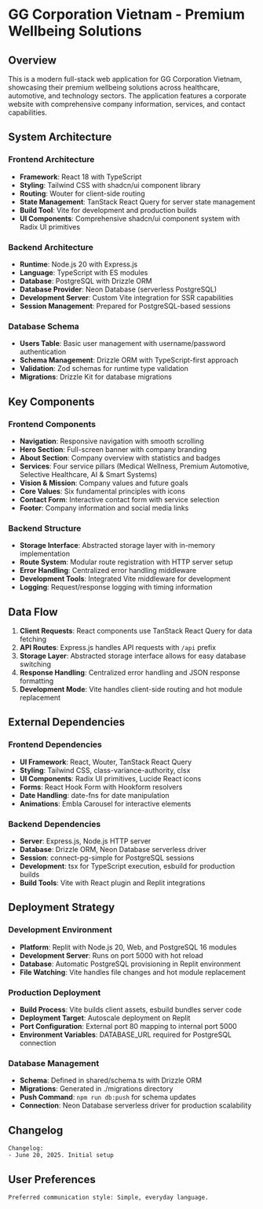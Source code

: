 # GG Corporation Vietnam - Premium Wellbeing Solutions

## Overview

This is a modern full-stack web application for GG Corporation Vietnam, showcasing their premium wellbeing solutions across healthcare, automotive, and technology sectors. The application features a corporate website with comprehensive company information, services, and contact capabilities.

## System Architecture

### Frontend Architecture
- **Framework**: React 18 with TypeScript
- **Styling**: Tailwind CSS with shadcn/ui component library
- **Routing**: Wouter for client-side routing
- **State Management**: TanStack React Query for server state management
- **Build Tool**: Vite for development and production builds
- **UI Components**: Comprehensive shadcn/ui component system with Radix UI primitives

### Backend Architecture
- **Runtime**: Node.js 20 with Express.js
- **Language**: TypeScript with ES modules
- **Database**: PostgreSQL with Drizzle ORM
- **Database Provider**: Neon Database (serverless PostgreSQL)
- **Development Server**: Custom Vite integration for SSR capabilities
- **Session Management**: Prepared for PostgreSQL-based sessions

### Database Schema
- **Users Table**: Basic user management with username/password authentication
- **Schema Management**: Drizzle ORM with TypeScript-first approach
- **Validation**: Zod schemas for runtime type validation
- **Migrations**: Drizzle Kit for database migrations

## Key Components

### Frontend Components
- **Navigation**: Responsive navigation with smooth scrolling
- **Hero Section**: Full-screen banner with company branding
- **About Section**: Company overview with statistics and badges
- **Services**: Four service pillars (Medical Wellness, Premium Automotive, Selective Healthcare, AI & Smart Systems)
- **Vision & Mission**: Company values and future goals
- **Core Values**: Six fundamental principles with icons
- **Contact Form**: Interactive contact form with service selection
- **Footer**: Company information and social media links

### Backend Structure
- **Storage Interface**: Abstracted storage layer with in-memory implementation
- **Route System**: Modular route registration with HTTP server setup
- **Error Handling**: Centralized error handling middleware
- **Development Tools**: Integrated Vite middleware for development
- **Logging**: Request/response logging with timing information

## Data Flow

1. **Client Requests**: React components use TanStack React Query for data fetching
2. **API Routes**: Express.js handles API requests with `/api` prefix
3. **Storage Layer**: Abstracted storage interface allows for easy database switching
4. **Response Handling**: Centralized error handling and JSON response formatting
5. **Development Mode**: Vite handles client-side routing and hot module replacement

## External Dependencies

### Frontend Dependencies
- **UI Framework**: React, Wouter, TanStack React Query
- **Styling**: Tailwind CSS, class-variance-authority, clsx
- **UI Components**: Radix UI primitives, Lucide React icons
- **Forms**: React Hook Form with Hookform resolvers
- **Date Handling**: date-fns for date manipulation
- **Animations**: Embla Carousel for interactive elements

### Backend Dependencies
- **Server**: Express.js, Node.js HTTP server
- **Database**: Drizzle ORM, Neon Database serverless driver
- **Session**: connect-pg-simple for PostgreSQL sessions
- **Development**: tsx for TypeScript execution, esbuild for production builds
- **Build Tools**: Vite with React plugin and Replit integrations

## Deployment Strategy

### Development Environment
- **Platform**: Replit with Node.js 20, Web, and PostgreSQL 16 modules
- **Development Server**: Runs on port 5000 with hot reload
- **Database**: Automatic PostgreSQL provisioning in Replit environment
- **File Watching**: Vite handles file changes and hot module replacement

### Production Deployment
- **Build Process**: Vite builds client assets, esbuild bundles server code
- **Deployment Target**: Autoscale deployment on Replit
- **Port Configuration**: External port 80 mapping to internal port 5000
- **Environment Variables**: DATABASE_URL required for PostgreSQL connection

### Database Management
- **Schema**: Defined in shared/schema.ts with Drizzle ORM
- **Migrations**: Generated in ./migrations directory
- **Push Command**: `npm run db:push` for schema updates
- **Connection**: Neon Database serverless driver for production scalability

## Changelog

```
Changelog:
- June 20, 2025. Initial setup
```

## User Preferences

```
Preferred communication style: Simple, everyday language.
```